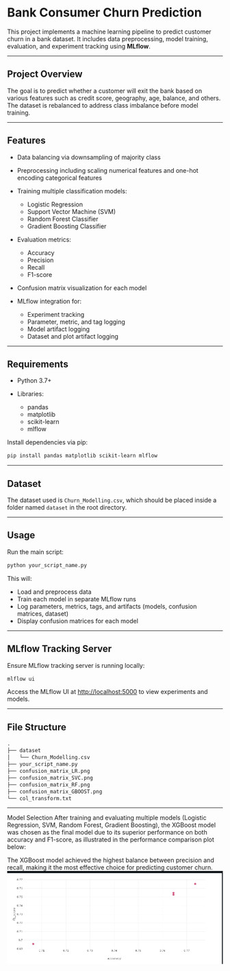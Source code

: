 # Bank Consumer Churn Prediction

This project implements a machine learning pipeline to predict customer churn in a bank dataset. It includes data preprocessing, model training, evaluation, and experiment tracking using **MLflow**.

---

## Project Overview

The goal is to predict whether a customer will exit the bank based on various features such as credit score, geography, age, balance, and others. The dataset is rebalanced to address class imbalance before model training.

---

## Features

* Data balancing via downsampling of majority class
* Preprocessing including scaling numerical features and one-hot encoding categorical features
* Training multiple classification models:

  * Logistic Regression
  * Support Vector Machine (SVM)
  * Random Forest Classifier
  * Gradient Boosting Classifier
* Evaluation metrics:

  * Accuracy
  * Precision
  * Recall
  * F1-score
* Confusion matrix visualization for each model
* MLflow integration for:

  * Experiment tracking
  * Parameter, metric, and tag logging
  * Model artifact logging
  * Dataset and plot artifact logging

---

## Requirements

* Python 3.7+
* Libraries:

  * pandas
  * matplotlib
  * scikit-learn
  * mlflow

Install dependencies via pip:

```bash
pip install pandas matplotlib scikit-learn mlflow
```

---

## Dataset

The dataset used is `Churn_Modelling.csv`, which should be placed inside a folder named `dataset` in the root directory.

---

## Usage

Run the main script:

```bash
python your_script_name.py
```

This will:

* Load and preprocess data
* Train each model in separate MLflow runs
* Log parameters, metrics, tags, and artifacts (models, confusion matrices, dataset)
* Display confusion matrices for each model

---

## MLflow Tracking Server

Ensure MLflow tracking server is running locally:

```bash
mlflow ui
```

Access the MLflow UI at [http://localhost:5000](http://localhost:5000) to view experiments and models.

---

## File Structure

```
.
├── dataset
│   └── Churn_Modelling.csv
├── your_script_name.py
├── confusion_matrix_LR.png
├── confusion_matrix_SVC.png
├── confusion_matrix_RF.png
├── confusion_matrix_GBOOST.png
└── col_transform.txt
```

---

Model Selection
After training and evaluating multiple models (Logistic Regression, SVM, Random Forest, Gradient Boosting), the XGBoost model was chosen as the final model due to its superior performance on both accuracy and F1-score, as illustrated in the performance comparison plot below:


The XGBoost model achieved the highest balance between precision and recall, making it the most effective choice for predicting customer churn.
![Model Performance Comparison](models_compare.png)
